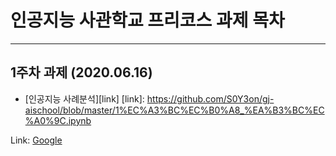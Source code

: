 # 인공지능 사관학교 프리코스 과제 목차
***
## 1주차 과제 (2020.06.16)
 - [인공지능 사례분석][link]
[link]: https://github.com/S0Y3on/gj-aischool/blob/master/1%EC%A3%BC%EC%B0%A8_%EA%B3%BC%EC%A0%9C.ipynb

Link: [Google][googlelink]

[googlelink]: https://google.com "Go google"
